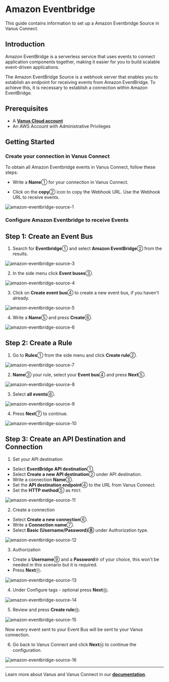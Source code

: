# Amazon Eventbridge

This guide contains information to set up a Amazon Eventbridge Source in Vanus Connect.

## Introduction

Amazon EventBridge is a serverless service that uses events to connect application components together, making it easier for you to build scalable event-driven applications.

The Amazon EventBridge Source is a webhook server that enables you to establish an endpoint for receiving events from Amazon EventBridge. To achieve this, it is necessary to establish a connection within Amazon EventBridge.

## Prerequisites

- A [**Vanus Cloud account**](https://cloud.vanus.ai)
- An AWS Account with Administrative Privileges

## Getting Started

### Create your connection in Vanus Connect

To obtain all Amazon Eventbridge events in Vanus Connect, follow these steps:

- Write a **Name**① for your connection in Vanus Connect.

- Click on the **copy**② icon to copy the Webhook URL. Use the Webhook URL to receive events.

![amazon-eventbridge-source-1](images/amazon-eventbridge-source-1.webp)

### Configure Amazon Eventbridge to receive Events

## Step 1: Create an Event Bus

1. Search for **Eventbridge**① and select **Amazon EventBridge**② from the results.

![amazon-eventbridge-source-3](images/amazon-eventbridge-source-3.webp)

2. In the side menu click **Event buses**③.

![amazon-eventbridge-source-4](images/amazon-eventbridge-source-4.webp)

3. Click on **Create event bus**④ to create a new event bus, if you haven't already.

![amazon-eventbridge-source-5](images/amazon-eventbridge-source-5.webp)

4. Write a **Name**⑤ and press **Create**⑥.

![amazon-eventbridge-source-6](images/amazon-eventbridge-source-6.webp)

## Step 2: Create a Rule

1. Go to **Rules**① from the side menu and click **Create rule**②.

![amazon-eventbridge-source-7](images/amazon-eventbridge-source-7.webp)

2. **Name**③ your rule, select your **Event bus**④ and press **Next**⑤.

![amazon-eventbridge-source-8](images/amazon-eventbridge-source-8.webp)

3. Select **all events**⑥.

![amazon-eventbridge-source-9](images/amazon-eventbridge-source-9.webp)

4. Press **Next**⑦ to continue.

![amazon-eventbridge-source-10](images/amazon-eventbridge-source-10.webp)

## Step 3: Create an API Destination and Connection

1. Set your API destination

- Select **EventBridge API destination**①.
- Select **Create a new API destination**② under API destination.
- Write a connection **Name**③.
- Set the **API destination endpoint**④ to the URL from Vanus Connect.
- Set the **HTTP method**⑤ as `POST`.

![amazon-eventbridge-source-11](images/amazon-eventbridge-source-11.webp)

2. Create a connection

- Select **Create a new connection**⑥.
- Write a **Connection name**⑦.
- Select **Basic (Username/Password)⑧** under Authorization type.

![amazon-eventbridge-source-12](images/amazon-eventbridge-source-12.webp)

3. Authorization

- Create a **Username**⑨ and a **Password**⑩ of your choice, this won't be needed in this scenario but it is required.
- Press **Next**⑪.

![amazon-eventbridge-source-13](images/amazon-eventbridge-source-13.webp)

4. Under Configure tags - optional press **Next**⑫.

![amazon-eventbridge-source-14](images/amazon-eventbridge-source-14.webp)

5. Review and press **Create rule**⑬.

![amazon-eventbridge-source-15](images/amazon-eventbridge-source-15.webp)

Now every event sent to your Event Bus will be sent to your Vanus connection.

6. Go back to Vanus Connect and click **Next**⑭ to continue the configuration.

![amazon-eventbridge-source-16](images/amazon-eventbridge-source-16.webp)

---

Learn more about Vanus and Vanus Connect in our [**documentation**](https://docs.vanus.ai).
